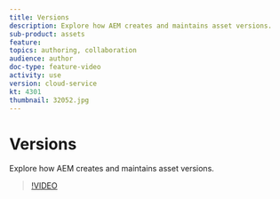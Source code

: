 ```yaml
---
title: Versions
description: Explore how AEM creates and maintains asset versions.
sub-product: assets
feature: 
topics: authoring, collaboration
audience: author
doc-type: feature-video
activity: use
version: cloud-service
kt: 4301
thumbnail: 32052.jpg
---
```


# Versions

Explore how AEM creates and maintains asset versions.

>[!VIDEO](https://video.tv.adobe.com/v/32052/?quality=12&learn=on&hidetitle=true)